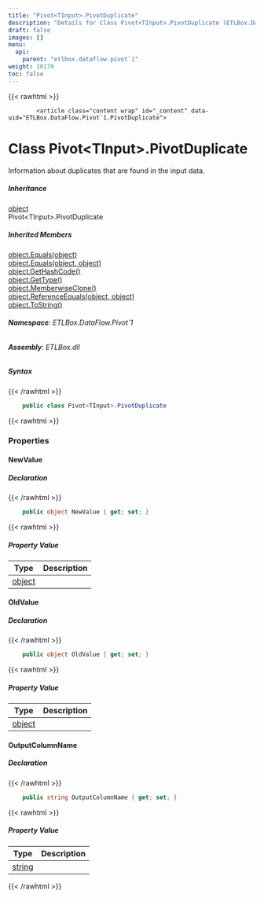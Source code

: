 ```yaml
---
title: "Pivot<TInput>.PivotDuplicate"
description: "Details for Class Pivot<TInput>.PivotDuplicate (ETLBox.DataFlow.Pivot`1)"
draft: false
images: []
menu:
  api:
    parent: "etlbox.dataflow.pivot`1"
weight: 10179
toc: false
---
```


{{< rawhtml >}}

            <article class="content wrap" id="_content" data-uid="ETLBox.DataFlow.Pivot`1.PivotDuplicate">
  <h1 id="ETLBox_DataFlow_Pivot_1_PivotDuplicate" data-uid="ETLBox.DataFlow.Pivot`1.PivotDuplicate" class="text-break">Class Pivot&lt;TInput&gt;.PivotDuplicate
</h1>
  <div class="markdown level0 summary"><p>Information about duplicates that are found in the input data.</p>
</div>
  <div class="markdown level0 conceptual"></div>
  <div class="inheritance">
    <h5>Inheritance</h5>
    <div class="level0"><a class="xref" href="https://learn.microsoft.com/dotnet/api/system.object">object</a></div>
    <div class="level1"><span class="xref">Pivot&lt;TInput&gt;.PivotDuplicate</span></div>
  </div>
  <div class="inheritedMembers">
    <h5>Inherited Members</h5>
    <div>
      <a class="xref" href="https://learn.microsoft.com/dotnet/api/system.object.equals#system-object-equals(system-object)">object.Equals(object)</a>
    </div>
    <div>
      <a class="xref" href="https://learn.microsoft.com/dotnet/api/system.object.equals#system-object-equals(system-object-system-object)">object.Equals(object, object)</a>
    </div>
    <div>
      <a class="xref" href="https://learn.microsoft.com/dotnet/api/system.object.gethashcode">object.GetHashCode()</a>
    </div>
    <div>
      <a class="xref" href="https://learn.microsoft.com/dotnet/api/system.object.gettype">object.GetType()</a>
    </div>
    <div>
      <a class="xref" href="https://learn.microsoft.com/dotnet/api/system.object.memberwiseclone">object.MemberwiseClone()</a>
    </div>
    <div>
      <a class="xref" href="https://learn.microsoft.com/dotnet/api/system.object.referenceequals">object.ReferenceEquals(object, object)</a>
    </div>
    <div>
      <a class="xref" href="https://learn.microsoft.com/dotnet/api/system.object.tostring">object.ToString()</a>
    </div>
  </div>
<h6><strong>Namespace</strong>: ETLBox.DataFlow.Pivot`1</h6>
  <h6><strong>Assembly</strong>: ETLBox.dll</h6>
  <h5 id="ETLBox_DataFlow_Pivot_1_PivotDuplicate_syntax">Syntax</h5>
{{< /rawhtml >}}

```C#
    public class Pivot<TInput>.PivotDuplicate
```

{{< rawhtml >}}
  <h3 id="properties">Properties
</h3>
  <a id="ETLBox_DataFlow_Pivot_1_PivotDuplicate_NewValue_" data-uid="ETLBox.DataFlow.Pivot`1.PivotDuplicate.NewValue*"></a>
  <h4 id="ETLBox_DataFlow_Pivot_1_PivotDuplicate_NewValue" data-uid="ETLBox.DataFlow.Pivot`1.PivotDuplicate.NewValue">NewValue</h4>
  <div class="markdown level1 summary"></div>
  <div class="markdown level1 conceptual"></div>
  <h5 class="declaration">Declaration</h5>
{{< /rawhtml >}}

```C#
    public object NewValue { get; set; }
```

{{< rawhtml >}}
  <h5 class="propertyValue">Property Value</h5>
  <table class="table table-bordered table-condensed">
    <thead>
      <tr>
        <th>Type</th>
        <th>Description</th>
      </tr>
    </thead>
    <tbody>
      <tr>
        <td><a class="xref" href="https://learn.microsoft.com/dotnet/api/system.object">object</a></td>
        <td></td>
      </tr>
    </tbody>
  </table>
  <a id="ETLBox_DataFlow_Pivot_1_PivotDuplicate_OldValue_" data-uid="ETLBox.DataFlow.Pivot`1.PivotDuplicate.OldValue*"></a>
  <h4 id="ETLBox_DataFlow_Pivot_1_PivotDuplicate_OldValue" data-uid="ETLBox.DataFlow.Pivot`1.PivotDuplicate.OldValue">OldValue</h4>
  <div class="markdown level1 summary"></div>
  <div class="markdown level1 conceptual"></div>
  <h5 class="declaration">Declaration</h5>
{{< /rawhtml >}}

```C#
    public object OldValue { get; set; }
```

{{< rawhtml >}}
  <h5 class="propertyValue">Property Value</h5>
  <table class="table table-bordered table-condensed">
    <thead>
      <tr>
        <th>Type</th>
        <th>Description</th>
      </tr>
    </thead>
    <tbody>
      <tr>
        <td><a class="xref" href="https://learn.microsoft.com/dotnet/api/system.object">object</a></td>
        <td></td>
      </tr>
    </tbody>
  </table>
  <a id="ETLBox_DataFlow_Pivot_1_PivotDuplicate_OutputColumnName_" data-uid="ETLBox.DataFlow.Pivot`1.PivotDuplicate.OutputColumnName*"></a>
  <h4 id="ETLBox_DataFlow_Pivot_1_PivotDuplicate_OutputColumnName" data-uid="ETLBox.DataFlow.Pivot`1.PivotDuplicate.OutputColumnName">OutputColumnName</h4>
  <div class="markdown level1 summary"></div>
  <div class="markdown level1 conceptual"></div>
  <h5 class="declaration">Declaration</h5>
{{< /rawhtml >}}

```C#
    public string OutputColumnName { get; set; }
```

{{< rawhtml >}}
  <h5 class="propertyValue">Property Value</h5>
  <table class="table table-bordered table-condensed">
    <thead>
      <tr>
        <th>Type</th>
        <th>Description</th>
      </tr>
    </thead>
    <tbody>
      <tr>
        <td><a class="xref" href="https://learn.microsoft.com/dotnet/api/system.string">string</a></td>
        <td></td>
      </tr>
    </tbody>
  </table>

{{< /rawhtml >}}

